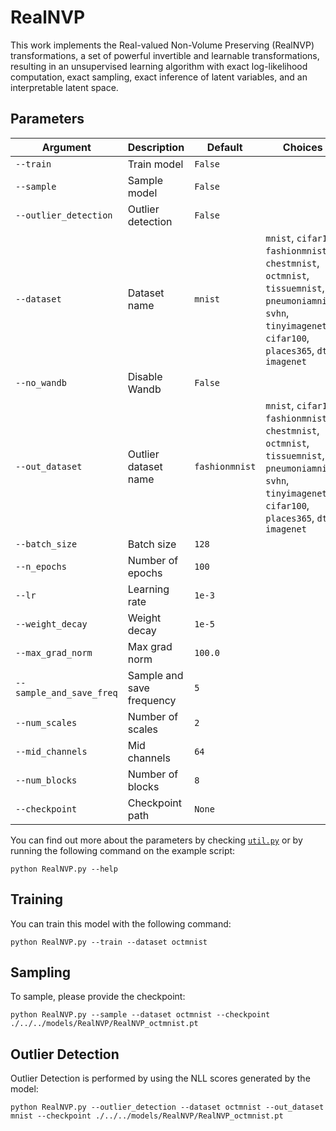 # RealNVP

This work implements the Real-valued Non-Volume Preserving (RealNVP) transformations, a set of powerful invertible and learnable transformations, resulting in an unsupervised learning algorithm with exact log-likelihood computation, exact sampling, exact inference of latent variables, and an interpretable latent space.

## Parameters

| Argument                    | Description                                       | Default     | Choices                                                       |
|-----------------------------|---------------------------------------------------|-------------|---------------------------------------------------------------|
| `--train`                   | Train model                                       | `False`     |                                                               |
| `--sample`                  | Sample model                                      | `False`     |                                                               |
| `--outlier_detection`       | Outlier detection                                 | `False`     |                                                               |
| `--dataset`               | Dataset name                                       | `mnist`  | `mnist`, `cifar10`, `fashionmnist`, `chestmnist`, `octmnist`, `tissuemnist`, `pneumoniamnist`, `svhn`, `tinyimagenet`, `cifar100`, `places365`, `dtd`, `imagenet`            |
| `--no_wandb`              | Disable Wandb                                      | `False`  |                                                                                                                                                                              |
| `--out_dataset`             | Outlier dataset name                              | `fashionmnist` | `mnist`, `cifar10`, `fashionmnist`, `chestmnist`, `octmnist`, `tissuemnist`, `pneumoniamnist`, `svhn`, `tinyimagenet`, `cifar100`, `places365`, `dtd`, `imagenet` |
| `--batch_size`              | Batch size                                        | `128`       |                                                               |
| `--n_epochs`                | Number of epochs                                  | `100`       |                                                               |
| `--lr`                      | Learning rate                                     | `1e-3`      |                                                               |
| `--weight_decay`            | Weight decay                                      | `1e-5`      |                                                               |
| `--max_grad_norm`           | Max grad norm                                     | `100.0`     |                                                               |
| `--sample_and_save_freq`    | Sample and save frequency                         | `5`         |                                                               |
| `--num_scales`              | Number of scales                                  | `2`         |                                                               |
| `--mid_channels`            | Mid channels                                      | `64`        |                                                               |
| `--num_blocks`              | Number of blocks                                  | `8`         |                                                               |
| `--checkpoint`              | Checkpoint path                                   | `None`      |                                                               |

You can find out more about the parameters by checking [`util.py`](./../src/generativezoo/utils/util.py) or by running the following command on the example script:

    python RealNVP.py --help

## Training

You can train this model with the following command:

    python RealNVP.py --train --dataset octmnist

## Sampling

To sample, please provide the checkpoint:

    python RealNVP.py --sample --dataset octmnist --checkpoint ./../../models/RealNVP/RealNVP_octmnist.pt

## Outlier Detection

Outlier Detection is performed by using the NLL scores generated by the model:

    python RealNVP.py --outlier_detection --dataset octmnist --out_dataset mnist --checkpoint ./../../models/RealNVP/RealNVP_octmnist.pt